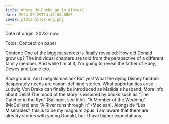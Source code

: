 ```yaml
---
title: Where do Ducks go in Winter?
date: 2024-09-29T14:47:00.000Z
cover: platzhalter-eng.png
---
```



Date of origin: 2023- now

Tools: Concept on paper

Content: One of the biggest secrets is finally revealed: How did Donald grow up? The individual chapters are told from the perspective of a different family member. And while I'm at it, I'm going to reveal the father of Huey, Dewey and Louie too.

Background: Am I megalomaniac? But yes! What the dying Disney fandom desperately needs are canon-defining stories. What opportunities arise. Ludwig Von Drake can finally be introduced as Matilda's husband. More info about Della! The mood of the story is inspired by books such as “The Catcher in the Rye” (Salinger, see title), “A Member of the Wedding” (McCullers) and “A River runs through it” (Maclean). Alongside “Les Misérables”, this is to be my magnum opus. I am aware that there are already stories with young Donald, but I have higher expectations.
